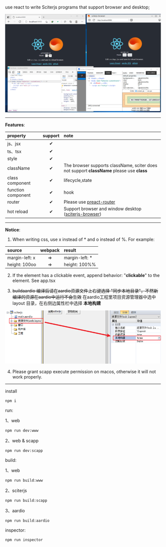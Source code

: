 
use react to write Sciterjs programs that support browser and desktop;

![screen](/screen.png)

---
**Features**:

| property | support | note |
| :-- | :--: | :-- |
| js、jsx | ✔ | |
| ts、tsx | ✔ | |
| style | ✔ |  |
| className | ✔ | The browser supports className, sciter does not support **className** please use **class**  |
| class component | ✔ | lifecycle,state |
| function component | ✔ | hook |
| router | ✔ | Please use [preact-router](https://www.npmjs.com/package/preact-router) |
| hot reload | ✔ | Support browser and window desktop ([sciterjs-browser](https://github.com/veluxa/sciterjs-browser))|

---

**Notice**:
1. When writing css, use x instead of * and o instead of %. For example:

| source  | webpack | result |
| :-- | :--: | :-- |
| margin-left: x | => | margin-left: * |
| height: 100oo | => | height: 100%% |


2. If the element has a clickable event, append behavior: "**clickable**" to the element. See app.tsx

3. ~~buildaardio 编译后请在aardio资源文件上右键选择 "同步本地目录"，不然新编译的资源在aardio中运行不会生效~~ 在aardio工程里项目资源管理器中选中 layout 目录，在右侧边属性栏中选择 **本地构建**

![screen](/aardio.png)

4. Please grant scapp execute permission on macos, otherwise it will not work properly.

---
install
```sh
npm i
```

run:

1、web
```sh
npm run dev:www
```

2、web & scapp
```sh
npm run dev:scapp
```


build:

1、web
```sh
npm run build:www
```

2、sciterjs
```sh
npm run build:scapp
```

3、aardio
```sh
npm run build:aardio
```

inspector:
```sh
npm run inspector
```
